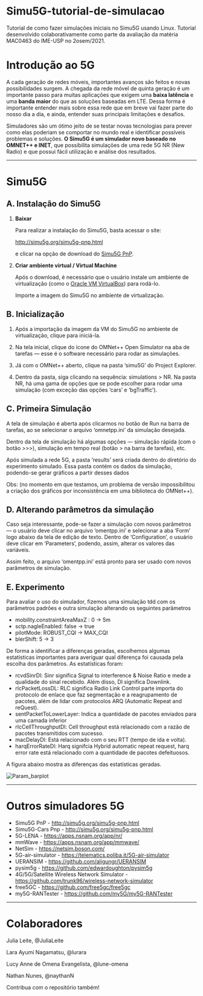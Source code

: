 # Simu5G-tutorial-de-simulacao
Tutorial de como fazer simulações iniciais no Simu5G usando Linux. Tutorial desenvolvido colaborativamente como parte da avaliação da matéria MAC0463 do IME-USP no 2osem/2021.

# Introdução ao 5G

A cada geração de redes móveis, importantes avanços são feitos e novas possibilidades surgem. A chegada da rede móvel de quinta geração é um importante passo para muitas aplicações que exigem uma **baixa latência** e uma **banda maior** do que as soluções baseadas em LTE. Dessa forma é importante entender mais sobre essa rede que em breve vai fazer parte do nosso dia a dia, e ainda, entender suas principais limitações e desafios.

Simuladores são um ótimo jeito de se testar novas tecnologias para prever como elas poderiam se comportar no mundo real e identificar possíveis problemas e soluções. **O Simu5G é um simulador novo baseado no OMNET++ e INET**, que possibilita simulações de uma rede 5G NR (New Radio) e que possui fácil utilização e análise dos resultados.



---------------------

# Simu5G

## A. Instalação do Simu5G

1. **Baixar**

   Para realizar a instalação do Simu5G, basta acessar o site:

   http://simu5g.org/simu5g-pnp.html

   e clicar na opção de download do [Simu5G PnP](https://unipiit-my.sharepoint.com/:u:/g/personal/a018358_unipi_it/EdHpWTI7LGFLjnaUf6qwEaYBa30v5lrt5qF2uoxJPqn5tg?e=wrgT0f). 

2. **Criar ambiente virtual / Virtual Machine**

   Após o download, é necessário que o usuário instale um ambiente de virtualização (como o [Oracle VM VirtualBox](https://www.virtualbox.org/)) para rodá-lo.
   
   Importe a imagem do Simu5G no ambiente de virtualização.



## B. Inicialização

1. Após a importação da imagem da VM do Simu5G no ambiente de virtualização, clique para iniciá-la.

2. Na tela inicial, clique do ícone do OMNet++ Open Simulator na aba de tarefas — esse é o software necessário para rodar as simulações. 

3. Já com o OMNet++ aberto, clique na pasta ‘simu5G’ do Project Explorer.
4. Dentro da pasta, siga clicando na sequência: simulations > NR. Na pasta NR, há uma gama de opções que se pode escolher para rodar uma simulação (com exceção das opções ‘cars’ e ‘bgTraffic’).



## C. Primeira Simulação

A tela de simulação é aberta após clicarmos no botão de Run na barra de tarefas, ao se selecionar o arquivo ‘omnetpp.ini’ da simulação desejada. 

Dentro da tela de simulação há algumas opções — simulação rápida (com o botão >>>), simulação em tempo real (botão > na barra de tarefas), etc. 

Após simulada a rede 5G, a pasta ‘results’ será criada dentro do diretório do experimento simulado. Essa pasta contém os dados da simulação, podendo-se gerar gráficos a partir desses dados

Obs: (no momento em que testamos, um problema de versão impossibilitou a criação dos gráficos por inconsistência em uma biblioteca do OMNet++). 



## D. Alterando parâmetros da simulação

Caso seja interessante, pode-se fazer a simulação com novos parâmetros — o usuário deve clicar no arquivo ‘omentpp.ini’ e selecionar a aba ‘Form’ logo abaixo da tela de edição de texto. Dentro de ‘Configuration’, o usuário deve clicar em ‘Parameters’, podendo, assim, alterar os valores das variáveis.

Assim feito, o arquivo ‘omentpp.ini’ está pronto para ser usado com novos parâmetros de simulação.

## E. Experimento

Para avaliar o uso do simulador, fizemos uma simulação tdd com os parâmetros padrões e outra simulação alterando os seguintes parâmetros

- mobility.constraintAreaMaxZ : 0 -> 5m
- sctp.nagleEnabled: false -> true
- pilotMode: ROBUST_CQI -> MAX_CQI
- blerShift: 5 -> 3

De forma a identificar a diferenças geradas, escolhemos algumas estatísticas importantes para averiguar qual diferença foi causada pela escolha dos parâmetros. As estatísticas foram:

- rcvdSinrDl: Sinr significa Signal to interference & Noise Ratio e mede a qualidade do sinal recebido. Além disso, Dl significa Downlink.
- rlcPacketLossDL: RLC significa Radio Link Control parte importa do protocolo de enlace que faz segmentação e a reagrupamento de pacotes, além de lidar com protocolos ARQ (Automatic Repeat and reQuest).
- sentPacketToLowerLayer: Indica a quantidade de pacotes enviados para uma camada inferior
- rlcCellThroughputDl: Cell throughput está relacionado com a razão de pacotes transmitidos com sucesso.
- macDelayDl: Está relacionado com o seu RTT (tempo de ida e volta).
- harqErrorRateDl: Harq signifcia Hybrid automatic repeat request, harq error rate está relacionado com a quantidade de pacotes defeituosos.

A figura abaixo mostra as diferenças das  estatísticas geradas.

![Param_barplot](https://user-images.githubusercontent.com/44951354/145737330-6876c290-cd4c-414a-832d-8b505ce1bc8f.png)


---------------------------

# Outros simuladores 5G

- Simu5G PnP - http://simu5g.org/simu5g-pnp.html
- Simu5G-Cars Pnp - http://simu5g.org/simu5g-pnp.html
- 5G-LENA - https://apps.nsnam.org/app/nr/
- mmWave - https://apps.nsnam.org/app/mmwave/
- NetSim - https://netsim.boson.com/
- 5G-air-simulator - https://telematics.poliba.it/5G-air-simulator
- UERANSIM - https://github.com/aligungr/UERANSIM
- pysim5g - https://github.com/edwardoughton/pysim5g
- 4G/5G/Satellite Wireless Network Simulator - https://github.com/trunk96/wireless-network-simulator
- free5GC - https://github.com/free5gc/free5gc
- my5G-RANTester - https://github.com/my5G/my5G-RANTester



----------------------------

# Colaboradores

Julia Leite, @JuliaLeite

Lara Ayumi Nagamatsu, @lurara

Lucy Anne de Omena Evangelista, @lune-omena

Nathan Nunes, @naythanN



Contribua com o repositório também!
